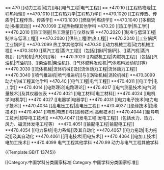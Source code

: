 == 470 [[动力工程|动力]]与[[电气工程|电气工程]] ==
*470.10 [[工程热物理|工程热物理]]
**470.1010 [[工程热力学|工程热力学]]
**470.1020 [[工程传热、传质学|工程传热、传质学]]
**470.1030 [[燃烧学|燃烧学]]
**470.1040 [[多相流动|多相流动]]
**470.1099 工程热物理其他学科
*470.20 [[热工学|热工学]]
**470.2010 [[热工测量|热工测量]]与仪器仪表
**470.2020 [[制冷与低温工程|制冷与低温工程]]
**470.2030 [[供热工程|供热工程]]
**470.2040 [[工业锅炉|工业锅炉]]
**470.2099 热工学其他学科
*470.30 [[动力机械工程|动力机械工程]]
**470.3010 [[蒸汽工程|蒸汽工程]]（包括[[锅炉|锅炉]]、[[蒸汽机|蒸汽机]]、[[汽轮机|汽轮机]]等）
**470.3020 [[内燃机工程|内燃机工程]]（包括[[汽油机|汽油机]]、[[柴油机|柴油机]]、[[气体燃料发动机|气体燃料发动机]]等）
**470.3030 [[流体机械|流体机械]]及[[流体动力工程|流体动力工程]]
**470.3040 [[喷气推进机|喷气推进机]]与[[涡轮机械|涡轮机械]]
**470.3099 动力机械工程其他学科
*470.40 [[电气工程|电气工程]]
**470.4011 [[电工学|电工学]]
**470.4014 [[电路理论|电路理论]]
**470.4017 [[电气测量技术|电气测量技术]]及其仪器仪表
**470.4021 [[电工材料|电工材料]]
**470.4024 [[电机学|电机学]]
**470.4027 [[电器学|电器学]]
**470.4031 [[电力电子技术|电力电子技术]]
**470.4034 [[高电压工程|高电压工程]]
**470.4037 [[绝缘技术|绝缘技术]]
**470.4041 [[电热|电热]]与[[高频技术|高频技术]]
**470.4044 [[超导电工技术|超导电工技术]]
**470.4047 [[发电工程|发电工程]]（包括水力、热力、风力、磁流体发电工程等）
**470.4051 [[输配电工程|输配电工程]]
**470.4054 [[电力系统|电力系统]]及其自动化
**470.4057 [[电力拖动|电力拖动]]及其自动化
**470.4061 [[用电技术|用电技术]]
**470.4064 [[电加工技术|电加工技术]]
**470.4099 电气工程其他学科
*470.99 动力与电气工程其他学科

{{Template:GB/T 13745}}

[[Category:中国学科分类国家标准|Category:中国学科分类国家标准]]